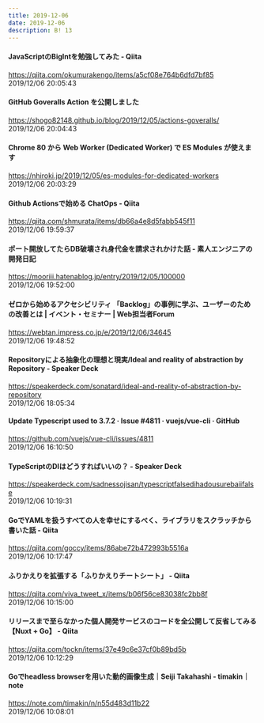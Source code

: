 ```yaml
---
title: 2019-12-06
date: 2019-12-06
description: B! 13
---
```


#### JavaScriptのBigIntを勉強してみた - Qiita
https://qiita.com/okumurakengo/items/a5cf08e764b6dfd7bf85<br>
2019/12/06 20:05:43<br>


#### GitHub Goveralls Action を公開しました
https://shogo82148.github.io/blog/2019/12/05/actions-goveralls/<br>
2019/12/06 20:04:43<br>


#### Chrome 80 から Web Worker (Dedicated Worker) で ES Modules が使えます
https://nhiroki.jp/2019/12/05/es-modules-for-dedicated-workers<br>
2019/12/06 20:03:29<br>


#### Github Actionsで始める ChatOps - Qiita
https://qiita.com/shmurata/items/db66a4e8d5fabb545f11<br>
2019/12/06 19:59:37<br>


#### ポート開放してたらDB破壊され身代金を請求されかけた話 - 素人エンジニアの開発日記
https://mooriii.hatenablog.jp/entry/2019/12/05/100000<br>
2019/12/06 19:52:00<br>


#### ゼロから始めるアクセシビリティ 「Backlog」の事例に学ぶ、ユーザーのための改善とは | イベント・セミナー | Web担当者Forum
https://webtan.impress.co.jp/e/2019/12/06/34645<br>
2019/12/06 19:48:52<br>


#### Repositoryによる抽象化の理想と現実/Ideal and reality of abstraction by Repository - Speaker Deck
https://speakerdeck.com/sonatard/ideal-and-reality-of-abstraction-by-repository<br>
2019/12/06 18:05:34<br>


#### Update Typescript used to 3.7.2 · Issue #4811 · vuejs/vue-cli · GitHub
https://github.com/vuejs/vue-cli/issues/4811<br>
2019/12/06 16:10:50<br>


#### TypeScriptのDIはどうすればいいの？ - Speaker Deck
https://speakerdeck.com/sadnessojisan/typescriptfalsedihadousurebaiifalse<br>
2019/12/06 10:19:31<br>


#### GoでYAMLを扱うすべての人を幸せにするべく、ライブラリをスクラッチから書いた話 - Qiita
https://qiita.com/goccy/items/86abe72b472993b5516a<br>
2019/12/06 10:17:47<br>


#### ふりかえりを拡張する「ふりかえりチートシート」 - Qiita
https://qiita.com/viva_tweet_x/items/b06f56ce83038fc2bb8f<br>
2019/12/06 10:15:00<br>


#### リリースまで至らなかった個人開発サービスのコードを全公開して反省してみる【Nuxt + Go】 - Qiita
https://qiita.com/tockn/items/37e49c6e37cf0b89bd5b<br>
2019/12/06 10:12:29<br>


#### Goでheadless browserを用いた動的画像生成｜Seiji Takahashi - timakin｜note
https://note.com/timakin/n/n55d483d11b22<br>
2019/12/06 10:08:01<br>


